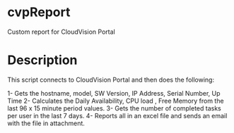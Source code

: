 # cvpReport
Custom report for CloudVision Portal

# Description
This script connects to CloudVision Portal and then does the following:

1- Gets the hostname, model, SW Version, IP Address, Serial Number, Up Time
2- Calculates the Daily Availability, CPU load , Free Memory from the last 96 x 15 minute period values.
3- Gets the number of completed tasks per user in the last 7 days.
4- Reports all in an excel file and sends an email with the file in attachment.
